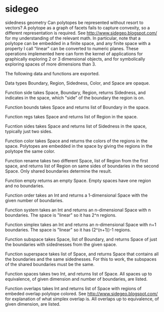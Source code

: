 # sidegeo
sidedness geometry
Can polytopes be represented without resort to vectors? A polytope as a graph of facets fails to capture convexity, so a different representation is required. See http://www.sidegeo.blogspot.com/ for my understanding of the relevant math. In particular, note that a polytope can be embedded in a finite space, and any finite space with a property I call "linear" can be converted to numeric planes. These operations implemented here can form the kernel of applications for graphically exploring 2 or 3 dimensional objects, and for symbolically exploring spaces of more dimensions than 3.

The following data and functions are exported.

Data types Boundary, Region, Sidedness, Color, and Space are opaque.

Function side takes Space, Boundary, Region, returns Sidedness, and indicates in the space, which "side" of the boundary the region is on.

Function bounds takes Space and returns list of Boundary in the space.

Function regs takes Space and returns list of Region in the space.

Fucntion sides takes Space and returns list of Sidedness in the space, typically just two sides.

Function color takes Space and returns the colors of the regions in the space. Polytopes are embedded in the space by giving the regions in the polytope the same color.

Function rename takes two different Space, list of Region from the first space, and returns list of Region on same sides of boundaries in the second Space. Only shared boundaries determine the result.

Function empty returns an empty Space. Empty spaces have one region and no boundaries.

Function order takes an Int and returns a 1-dimensional Space with the given number of boundaries.

Function system takes an Int and returns an n-dimensional Space with n boundaries. The space is "linear" so it has 2^n regions.

Function simplex takes an Int and returns an n-dimensional Space with n+1 boundaries. The space is "linear" so it has (2^(n+1))-1 regions.

Function subspace takes Space, list of Boundary, and returns Space of just the boundaries with sidednesses from the given space.

Function superspace takes list of Space, and returns Space that contains all the boundaries and the same sidednesses. For this to work, the subspaces of the shared boundaries must be the same.

Function spaces takes two Int, and returns list of Space. All spaces up to equivalence, of given dimension and number of boundaries, are listed.

Function overlaps takes Int and returns list of Space with regions of embeded overlap polytope colored. See http://www.sidegeo.blogspot.com/ for explanation of what simplex overlap is. All overlaps up to equivalence, of given dimension, are listed.

